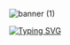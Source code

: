 ![banner (1)](https://github.com/Adri22K/Adri22K/assets/168793109/5cd84067-e2ad-4298-946e-6296281e03cc)

<div text-aling="center"> 
<a href="https://git.io/typing-svg"><img src="https://readme-typing-svg.demolab.com?font=Pacifico&size=28&duration=4990&pause=1000&color=EDC5F8&center=verdadeiro&vCenter=verdadeiro&repeat=verdadeiro&random=falso&width=540&lines=%22Hi%2C+I'm+Adri%2C+and+I'm+learning+to+program!%22" alt="Typing SVG" /></a>
</div>
